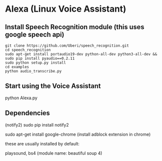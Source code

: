 # Alexa (Linux Voice Assistant)

## Install Speech Recognition module (this uses google speech api)

```
git clone https://github.com/Uberi/speech_recognition.git
cd speech_recognition
sudo apt-get install portaudio19-dev python-all-dev python3-all-dev && sudo pip install pyaudio==0.2.11
sudo python setup.py install
cd examples
python audio_transcribe.py
```

## Start using the Voice Assistant

python Alexa.py

## Dependencies

(notify2) sudo pip install notify2

sudo apt-get install google-chrome (install adblock extension in chrome)

these are usually installed by default:

playsound, bs4 (module name: beautiful soup 4)
